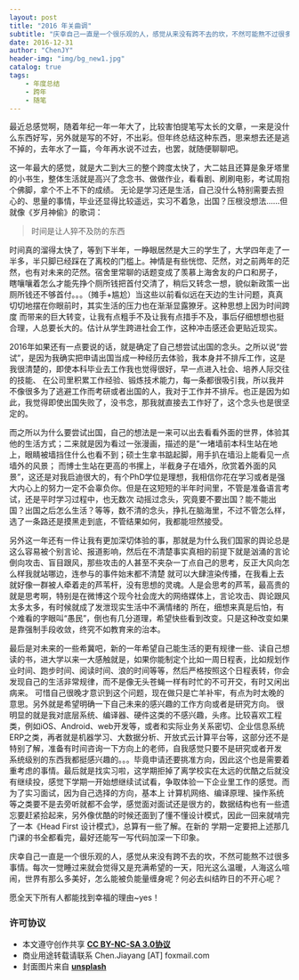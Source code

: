 ```yaml
---
layout: post
title: "2016 年关曲调"
subtitle: "庆幸自己一直是一个很乐观的人，感觉从来没有跨不去的坎，不然可能熬不过很多事情。每次一觉睡过来就会觉得又是充满希望的一天，阳光这么温暖，人海这么喧闹，世界有那么多美好，怎么能被负能量缠身呢？何必去纠结昨日的不开心呢？愿全天下所有人都能找到幸福的理由~yes！"
date: 2016-12-31
author: "ChenJY"
header-img: "img/bg_new1.jpg"
catalog: true
tags: 
    - 年度总结
    - 跨年
    - 随笔
---
```


最近总感觉啊，随着年纪一年一年大了，比较害怕提笔写太长的文章，一来是没什么东西好写，另外就是写的不好，不出彩。但年终总结这种东西，思来想去还是逃不掉的，去年水了一篇，今年再水说不过去，也罢，就随便聊聊吧。

这一年最大的感觉，就是大二到大三的整个跨度太快了，大二姑且还算是象牙塔里的小书生，整体生活就是高兴了念念书、做做作业，看看剧、刷刷电影，考试周抱个佛脚，拿个不上不下的成绩。 无论是学习还是生活，自己没什么特别需要去担心的、思量的事情，毕业还显得比较遥远，实习不着急，出国？压根没想法……但就像《岁月神偷》的歌词：

> 时间是让人猝不及防的东西

时间真的溜得太快了，等到下半年，一睁眼居然是大三的学生了，大学四年走了一半多，半只脚已经踩在了离校的门槛上。神情是有些恍惚、茫然，对之前两年的茫然，也有对未来的茫然。宿舍里常聊的话题变成了羡慕上海舍友的户口和房子， 瞎嚷嚷着怎么才能先挣个厕所钱把首付交清了，稍后又转念一想，貌似新政策一出厕所钱还不够首付。。。（摊手+尴尬）当这些以前看似远在天边的生计问题，真真切切地摆在你眼前时，其实生活的压力也在渐渐显露獠牙。这种思想上因为时间跨度 而带来的巨大转变，让我有点粗手不及让我有点措手不及，事后仔细想想也挺合理，人总要长大的。估计从学生跨进社会工作，这种冲击感还会更贴近现实。

2016年如果还有一点要说的话，就是确定了自己想尝试出国的念头。之所以说“尝试”，是因为我确实把申请出国当成一种经历去体验，我本身并不排斥工作，这是我很清楚的，即使本科毕业去工作我也觉得很好，早一点进入社会、培养人际交往的技能、 在公司里积累工作经验、锻炼技术能力，每一条都很吸引我，所以我并不像很多为了逃避工作而考研或者出国的人，我对于工作并不排斥。也正是因为如此，我觉得即使出国失败了，没书念，那我就直接去工作好了，这个念头也是很坚定的。

而之所以为什么要尝试出国，自己的想法是一来可以出去看看外面的世界，体验其他的生活方式；二来就是因为看过一张漫画，描述的是“一堵墙前本科生站在地上，眼睛被墙挡住什么也看不到；硕士生拿书踮起脚，用手扒在墙沿上能看见一点墙外的风景； 而博士生站在更高的书摞上，半截身子在墙外，欣赏着外面的风景”，这还是对我启迪很大的，有个PhD学位是理想，我相信你花在学习或者是强大内心上的努力一定不会辜负你。但是在这短短的半年时间里，不管是准备语言考试，还是平时学习过程中，也无数次 动摇过念头，究竟要不要出国？能不能出国？出国之后怎么生活？等等，数不清的念头，挣扎在脑海里，不过不管怎么样，选了一条路还是摸黑走到底，不管结果如何，我都能坦然接受。

另外这一年还有一件让我有更加深切体验的事，那就是为什么我们国家的舆论总是这么容易被个别言论、报道影响，然后在不清楚事实真相的前提下就是汹涌的言论倒向攻击、盲目跟风，那些攻击的人甚至不夹杂一丁点自己的思考，反正大风向怎么样我就站哪边，连参与的事件始末都不清楚 就可以大肆渲染传播，在我看上去就好像一群被人牵着走的芦苇杆，没有思想的灵魂。人是会思考的芦苇，最高贵的就是思考啊，特别是在微博这个现今社会庞大的网络媒体上，言论攻击、舆论跟风太多太多，有时候就成了发泄现实生活中不满情绪的 所在，细想来真是后怕，有个难看的字眼叫“愚民”，倒也有几分道理，希望快些看到改变。只是这种改变如果是靠强制手段收敛，终究不如教育来的治本。

最后是对未来的一些希冀吧，新的一年希望自己能生活的更有规律一些、读自己想读的书，进大学以来一大感触就是，如果你能制定个比如一周日程表，比如规划作业时间、跑步时间、阅读时间、浪的时间等等，然后严格按照这个日程表转，你会发现自己的生活非常规律，而不是像无头苍蝇一样有时忙的不可开交，有时又闲出病来。 可惜自己很晚才意识到这个问题，现在做只是亡羊补牢，有点为时太晚的意思。另外就是希望明确一下自己未来的感兴趣的工作方向或者是研究方向。 很明显的就是我对底层系统、编译器、硬件这类的不感兴趣，头疼。比较喜欢工程类，例如iOS、Android、web开发等，或者和实际业务关系密切、企业信息系统ERP之类，再者就是机器学习、大数据分析、开放式云计算平台等，这部分还不是特别了解，准备有时间咨询一下方向上的老师，自我感觉只要不是研究或者开发 系统级别的东西我都挺感兴趣的。。。毕竟申请还要挑准方向，因此这个也是需要着重考虑的事情。最后就是找实习啦，这学期拒掉了离学校实在太远的优酷之后就没有继续投，感觉下学期一开始想继续试试看，争取体验一下企业里工作的感觉。而为了实习面试，因为自己选择的方向，基本上 计算机网络、编译原理、操作系统等之类要不是去旁听就都不会学，感觉面对面试还是很方的，数据结构也有一些遗忘要赶紧拾起来，另外像优酷的时候还面到了懂不懂设计模式，因此一回来就啃完了一本《Head First 设计模式》，总算有一些了解。在新的 学期一定要把上述那几门课的书全都看完，最好还能写一写代码加深一下印象。

庆幸自己一直是一个很乐观的人，感觉从来没有跨不去的坎，不然可能熬不过很多事情。每次一觉睡过来就会觉得又是充满希望的一天，阳光这么温暖，人海这么喧闹，世界有那么多美好，怎么能被负能量缠身呢？何必去纠结昨日的不开心呢？

愿全天下所有人都能找到幸福的理由~yes！

### 许可协议
* 本文遵守创作共享 <a href="https://creativecommons.org/licenses/by-nc-sa/3.0/cn/" target="_blank"><b>CC BY-NC-SA 3.0协议</b></a>
* 商业用途转载请联系 Chen.Jiayang [AT] foxmail.com
* 封面图片来自 <a href="https://unsplash.com/" target="_blank"><b> unsplash </b></a>


